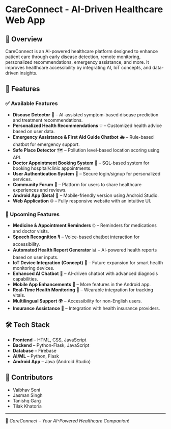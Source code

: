 # CareConnect - AI-Driven Healthcare Web App

## 🚀 Overview
CareConnect is an AI-powered healthcare platform designed to enhance patient care through early disease detection, remote monitoring, personalized recommendations, emergency assistance, and more. It improves healthcare accessibility by integrating AI, IoT concepts, and data-driven insights.

## 🌟 Features
### ✅ Available Features
- **Disease Detector** 🏥 – AI-assisted symptom-based disease prediction and treatment recommendations.
- **Personalized Health Recommendations** 💡 – Customized health advice based on user data.
- **Emergency Assistance & First Aid Guide Chatbot** 🚑 – Rule-based chatbot for emergency support.
- **Safe Place Detector** 🗺️ – Pollution level-based location scoring using API.
- **Doctor Appointment Booking System** 📅 – SQL-based system for booking hospital/clinic appointments.
- **User Authentication System** 🔐 – Secure login/signup for personalized services.
- **Community Forum** 👥 – Platform for users to share healthcare experiences and reviews.
- **Android App (Beta)** 📱 – Mobile-friendly version using Android Studio.
- **Web Application** 🌐 – Fully responsive website with an intuitive UI.

### 🔄 Upcoming Features
- **Medicine & Appointment Reminders** ⏰ – Reminders for medications and doctor visits.
- **Speech Recognition** 🎙️ – Voice-based chatbot interaction for accessibility.
- **Automated Health Report Generator** 📊 – AI-powered health reports based on user inputs.
- **IoT Device Integration (Concept)** 📡 – Future expansion for smart health monitoring devices.
- **Enhanced AI Chatbot** 🤖 – AI-driven chatbot with advanced diagnosis capabilities.
- **Mobile App Enhancements** 📲 – More features in the Android app.
- **Real-Time Health Monitoring** 🏥 – Wearable integration for tracking vitals.
- **Multilingual Support** 🌍 – Accessibility for non-English users.
- **Insurance Assistance** 🏦 – Integration with health insurance providers.

## 🛠️ Tech Stack
- **Frontend** – HTML, CSS, JavaScript
- **Backend** – Python-Flask, JavaScript
- **Database** – Firebase
- **AI/ML** – Python, Flask
- **Android App** – Java (Android Studio)

## 🤝 Contributors
- Vaibhav Soni
- Jasman Singh
- Tanishq Garg
- Tilak Khatoria

---
🌟 *CareConnect – Your AI-Powered Healthcare Companion!*
